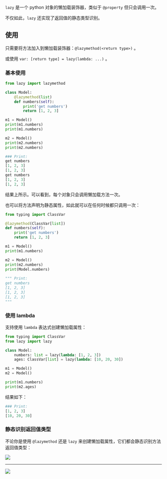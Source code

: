 `lazy` 是一个 python 对象的懒加载装饰器，类似于 `@property` 但只会调用一次。

不仅如此，`lazy` 还实现了返回值的静态类型识别。

## 使用

只需要将方法加入到懒加载装饰器：`@lazymethod(<return type>)` 。

或使用 `var: [return type] = lazy(lambda: ...)` 。

### 基本使用

```python
from lazy import lazymethod

class Model:
    @lazymethod(list)
    def numbers(self):
        print('get numbers')
        return [1, 2, 3]

m1 = Model()
print(m1.numbers)
print(m1.numbers)

m2 = Model()
print(m2.numbers)
print(m2.numbers)
```

```python
### Print:
get numbers
[1, 2, 3]
[1, 2, 3]
get numbers
[1, 2, 3]
[1, 2, 3]
```

结果上所示。可以看到，每个对象只会调用懒加载方法一次。

也可以将方法声明为静态属性，如此就可以在任何时候都只调用一次：

```python
from typing import ClassVar

@lazymethod(ClassVar[list])
def numbers(self):
    print('get numbers')
    return [1, 2, 3]

m1 = Model()
print(m1.numbers)

m2 = Model()
print(m2.numbers)
print(Model.numbers)
    
""" Print:
get numbers
[1, 2, 3]
[1, 2, 3]
[1, 2, 3]
"""
```

### 使用 lambda

支持使用 `lambda` 表达式创建懒加载属性：


```python
from typing import ClassVar
from lazy import lazy

class Model:
    numbers: list = lazy(lambda: [1, 2, 3])
    ages: ClassVar[list] = lazy(lambda: [10, 20, 30])

m1 = Model()
m2 = Model()

print(m1.numbers)
print(m2.ages)
```

结果如下：

```python
### Print:
[1, 2, 3]
[10, 20, 30]
```

### 静态识别返回值类型

不论你是使用 `@lazymethod` 还是 `lazy` 来创建懒加载属性，它们都会静态识别方法返回值类型：

![](C:/Users/78081/Desktop/616231924eacc63671f005621277744.jpg)

----

![](C:/Users/78081/Desktop/788d0f64c12d1208d79a977624ae0f8.jpg)
